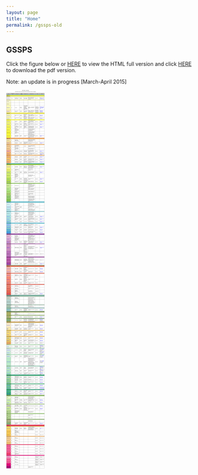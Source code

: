 ```yaml
---
layout: page
title: "Home"
permalink: /gssps-old
---
```

## GSSPS
Click the figure below or [HERE](/gssp/) to view the HTML full version and click [HERE](/gssp/GSSPTable2015-01.pdf) to download the pdf version. 

Note: an update is in progress [March-April 2015]

<a href="/gssp/" target="_blank"><img src="/images/GSSPTable2015-01.gif" alt="GSSP Table2015-01" /></a>